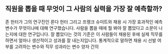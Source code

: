 ## 직원을 뽑을 때 무엇이 그 사람의 실력을 가장 잘 예측할까?
존 헌터가 그의 연구진인 론다 헌터 그리고 프랭크 슈미트와 채용 시 가장 효과적인 예측변수가 무엇이냐에 대해 연구했습니다. 사람을 뽑을 때에 뭘 봐야 잘 뽑았다고 소문이 나는지에 대한 연구입니다. 잘 뽑았다는 것의 기준은 이 사람들이 채용된 후에 실제 직무를 하면서 얼마나 생산적이고 성과를 잘 내는지입니다. 통계적으로 말하면 채용 시 선발 여부를 고려하는 변수와 직무 성과라는 변수 양자 간의 
